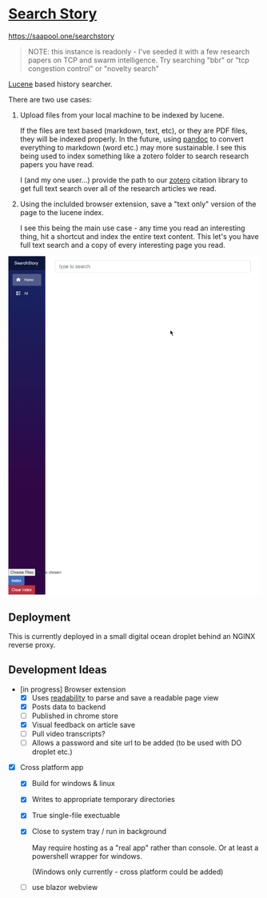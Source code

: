 # [Search Story](https://saapool.one/searchstory)

https://saapool.one/searchstory

> NOTE: this instance is readonly - I've seeded it with a few research papers on TCP and swarm intelligence.
> Try searching "bbr" or "tcp congestion control" or "novelty search"

[Lucene](https://lucene.apache.org/) based history searcher.

There are two use cases:

1. Upload files from your local machine to be indexed by lucene.

    If the files are text based (markdown, text, etc), or they are PDF files, they will be indexed properly.
    In the future, using [pandoc] to convert everything to markdown (word etc.) may more sustainable.
    I see this being used to index something like a zotero folder to search research papers you have read.

    I (and my one user...) provide the path to our [zotero] citation library to get full text search over all of the research articles we read.

2. Using the inclulded browser extension, save a "text only" version of the page to the lucene index.

    I see this being the main use case - any time you read an interesting thing, hit a shortcut and index the entire text content.
    This let's you have full text search and a copy of every interesting page you read.

![Example](./example.gif)

## Deployment

This is currently deployed in a small digital ocean droplet behind an NGINX reverse proxy.

## Development Ideas

- [in progress] Browser extension
    - [x] Uses [readability] to parse and save a readable page view
    - [x] Posts data to backend
    - [ ] Published in chrome store
    - [x] Visual feedback on article save
    - [ ] Pull video transcripts?
    - [ ] Allows a password and site url to be added (to be used with DO droplet etc.)
- [x] Cross platform app
    - [x] Build for windows & linux
    - [x] Writes to appropriate temporary directories
    - [x] True single-file exectuable
    - [x] Close to system tray / run in background
        
        May require hosting as a "real app" rather than console. Or at least a powershell wrapper for windows.
        
        (Windows only currently - cross platform could be added)

    - [ ] use blazor webview

[pandoc]: https://pandoc.org/using-the-pandoc-api.html
[readability]: https://github.com/mozilla/readability
[zotero]: https://www.zotero.org/
